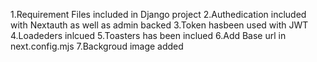 1.Requirement Files included in Django project
2.Authedication included with Nextauth as well as admin backed
3.Token hasbeen used with JWT
4.Loadeders inlcued 
5.Toasters has been inclued
6.Add Base url in next.config.mjs
7.Backgroud image added
